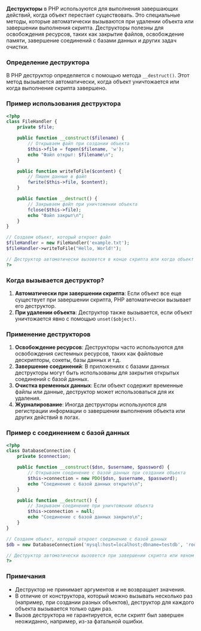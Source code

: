 **Деструкторы** в PHP используются для выполнения завершающих действий, когда объект перестает существовать. Это специальные методы, которые автоматически вызываются при удалении объекта или завершении выполнения скрипта. Деструкторы полезны для освобождения ресурсов, таких как закрытие файлов, освобождение памяти, завершение соединений с базами данных и других задач очистки.

### Определение деструктора

В PHP деструктор определяется с помощью метода `__destruct()`. Этот метод вызывается автоматически, когда объект уничтожается или когда выполнение скрипта завершено.

### Пример использования деструктора

```php
<?php
class FileHandler {
    private $file;

    public function __construct($filename) {
        // Открываем файл при создании объекта
        $this->file = fopen($filename, 'w');
        echo "Файл открыт: $filename\n";
    }

    public function writeToFile($content) {
        // Пишем данные в файл
        fwrite($this->file, $content);
    }

    public function __destruct() {
        // Закрываем файл при уничтожении объекта
        fclose($this->file);
        echo "Файл закрыт\n";
    }
}

// Создаем объект, который откроет файл
$fileHandler = new FileHandler('example.txt');
$fileHandler->writeToFile("Hello, World!");

// Деструктор автоматически вызовется в конце скрипта или когда объект уничтожается
?>
```

### Когда вызывается деструктор?

1. **Автоматически при завершении скрипта**: Если объект все еще существует при завершении скрипта, PHP автоматически вызывает его деструктор.
2. **При удалении объекта**: Деструктор также вызывается, если объект уничтожается явно с помощью `unset($object)`.

### Применение деструкторов

1. **Освобождение ресурсов**: Деструкторы часто используются для освобождения системных ресурсов, таких как файловые дескрипторы, сокеты, базы данных и т.д.
2. **Завершение соединений**: В приложениях с базами данных деструкторы могут быть использованы для закрытия открытых соединений с базой данных.
3. **Очистка временных данных**: Если объект содержит временные файлы или данные, деструктор может использоваться для их удаления.
4. **Журналирование**: Иногда деструкторы используются для регистрации информации о завершении выполнения объекта или других действий в логах.

### Пример с соединением с базой данных

```php
<?php
class DatabaseConnection {
    private $connection;

    public function __construct($dsn, $username, $password) {
        // Открываем соединение с базой данных при создании объекта
        $this->connection = new PDO($dsn, $username, $password);
        echo "Соединение с базой данных открыто\n";
    }

    public function __destruct() {
        // Закрываем соединение при уничтожении объекта
        $this->connection = null;
        echo "Соединение с базой данных закрыто\n";
    }
}

// Создаем объект, который откроет соединение с базой данных
$db = new DatabaseConnection('mysql:host=localhost;dbname=testdb', 'root', 'password');

// Деструктор автоматически вызовется при завершении скрипта или явном уничтожении объекта
?>
```

### Примечания

- Деструктор не принимает аргументов и не возвращает значения.
- В отличие от конструктора, который можно вызывать несколько раз (например, при создании разных объектов), деструктор для каждого объекта вызывается только один раз.
- Вызов деструктора не гарантируется, если скрипт был завершен неожиданно, например, из-за фатальной ошибки.